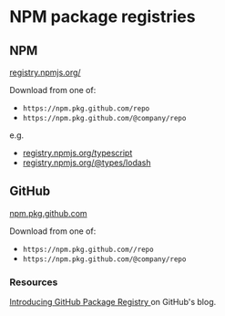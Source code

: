# NPM package registries

## NPM

[registry.npmjs.org/](https://registry.npmjs.org/)

Download from one of:

- `https://npm.pkg.github.com/repo`
- `https://npm.pkg.github.com/@company/repo`

e.g.

- [registry.npmjs.org/typescript](https://registry.npmjs.org/typescript)
- [registry.npmjs.org/@types/lodash](https://registry.npmjs.org/@types/lodash)


## GitHub

[npm.pkg.github.com](https://npm.pkg.github.com)

Download from one of:

- `https://npm.pkg.github.com//repo`
- `https://npm.pkg.github.com/@company/repo`


### Resources

[Introducing GitHub Package Registry ](https://github.blog/2019-05-10-introducing-github-package-registry/) on GitHub's blog.
